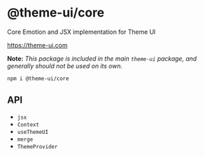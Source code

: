 
# @theme-ui/core

Core Emotion and JSX implementation for Theme UI

https://theme-ui.com

**Note:** *This package is included in the main `theme-ui` package, and generally should not be used on its own.*

```sh
npm i @theme-ui/core
```

## API

- `jsx`
- `Context`
- `useThemeUI`
- `merge`
- `ThemeProvider`

